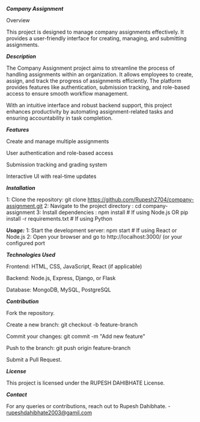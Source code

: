 ***Company Assignment***

Overview

This project is designed to manage company assignments effectively. It provides a user-friendly interface for creating, managing, and submitting assignments.

***Description***

The Company Assignment project aims to streamline the process of handling assignments within an organization. It allows employees to create, assign, and track the progress of assignments efficiently. The platform provides features like authentication, submission tracking, and role-based access to ensure smooth workflow management.

With an intuitive interface and robust backend support, this project enhances productivity by automating assignment-related tasks and ensuring accountability in task completion.


***Features***

Create and manage multiple assignments

User authentication and role-based access

Submission tracking and grading system

Interactive UI with real-time updates


***Installation***

1: Clone the repository:  git clone https://github.com/Rupesh2704/company-assignment.git
2: Navigate to the project directory : cd company-assignment
3: Install dependencies : npm install  # If using Node.js OR pip install -r requirements.txt  # If using Python


***Usage:***
1: Start the development server: npm start  # If using React or Node.js
2: Open your browser and go to http://localhost:3000/ (or your configured port


***Technologies Used***

Frontend: HTML, CSS, JavaScript, React (if applicable)

Backend: Node.js, Express, Django, or Flask

Database: MongoDB, MySQL, PostgreSQL

***Contribution***

Fork the repository.

Create a new branch: git checkout -b feature-branch

Commit your changes: git commit -m "Add new feature"

Push to the branch: git push origin feature-branch

Submit a Pull Request.

***License***

This project is licensed under the RUPESH DAHIBHATE License.

***Contact***

For any queries or contributions, reach out to Rupesh Dahibhate. - rupeshdahibhate2003@gamil.com

